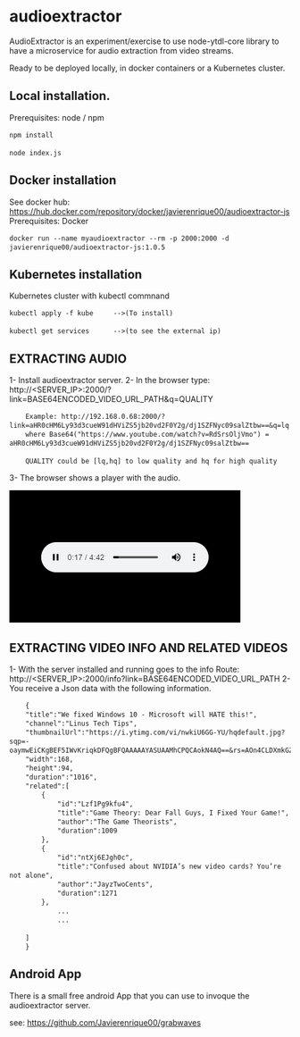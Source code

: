 # audioextractor

AudioExtractor is an experiment/exercise to use node-ytdl-core library to have a microservice for audio extraction from video streams.

Ready to be deployed locally, in docker containers or a Kubernetes cluster.

## Local installation.

Prerequisites:
node / npm

    npm install

    node index.js
  

## Docker installation

See docker hub: https://hub.docker.com/repository/docker/javierenrique00/audioextractor-js
Prerequisites:
Docker

    docker run --name myaudioextractor --rm -p 2000:2000 -d javierenrique00/audioextractor-js:1.0.5


## Kubernetes installation
Kubernetes cluster with kubectl commnand

    kubectl apply -f kube     -->(To install)

    kubectl get services      -->(to see the external ip)

## EXTRACTING AUDIO

1- Install audioextractor server.
2- In the browser type: http://<SERVER_IP>:2000/?link=BASE64ENCODED_VIDEO_URL_PATH&q=QUALITY
        
        Example: http://192.168.0.68:2000/?link=aHR0cHM6Ly93d3cueW91dHViZS5jb20vd2F0Y2g/dj1SZFNyc09salZtbw==&q=lq
        where Base64("https://www.youtube.com/watch?v=RdSrsOljVmo") = aHR0cHM6Ly93d3cueW91dHViZS5jb20vd2F0Y2g/dj1SZFNyc09salZtbw==
        
        QUALITY could be [lq,hq] to low quality and hq for high quality

3- The browser shows a player with the audio.

![Img](/doc/imgs/img1.jpg)

## EXTRACTING VIDEO INFO AND RELATED VIDEOS

1- With the server installed and running goes to the info Route:  http://<SERVER_IP>:2000/info?link=BASE64ENCODED_VIDEO_URL_PATH
2- You receive a Json data with the following information.

        {
        "title":"We fixed Windows 10 - Microsoft will HATE this!",
        "channel":"Linus Tech Tips",
        "thumbnailUrl":"https://i.ytimg.com/vi/nwkiU6GG-YU/hqdefault.jpg?sqp=-oaymwEiCKgBEF5IWvKriqkDFQgBFQAAAAAYASUAAMhCPQCAokN4AQ==&rs=AOn4CLDXmkGZTBOjmYkBxGABrat8viNZrA",
        "width":168,
        "height":94,
        "duration":"1016",
        "related":[
            {
                "id":"Lzf1Pg9kfu4",
                "title":"Game Theory: Dear Fall Guys, I Fixed Your Game!",
                "author":"The Game Theorists",
                "duration":1009
            },
            {
                "id":"ntXj6EJgh0c",
                "title":"Confused about NVIDIA’s new video cards? You’re not alone",
                "author":"JayzTwoCents",
                "duration":1271
            },
                ...
                ...
                
        ]
        }



## Android App

There is a small free android App that you can use to invoque the audioextractor server.

see:
https://github.com/Javierenrique00/grabwaves
